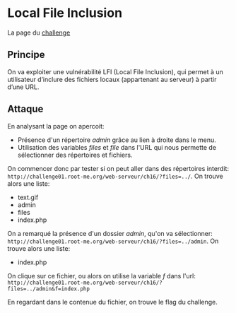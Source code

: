 # Local File Inclusion

La page du [challenge](http://challenge01.root-me.org/web-serveur/ch16/)

## Principe

On va exploiter une vulnérabilité LFI (Local File Inclusion), qui permet à un utilisateur d’inclure des fichiers locaux (appartenant au serveur) à partir d’une URL.

## Attaque

En analysant la page on apercoit:

* Présence d'un répertoire _admin_ grâce au lien à droite dans le menu.
* Utilisation des variables _files_ et _file_ dans l'URL qui nous permette de sélectionner des répertoires et fichiers.

On commencer donc par tester si on peut aller dans des répertoires interdit: `http://challenge01.root-me.org/web-serveur/ch16/?files=../`. On trouve alors une liste:

* text.gif
* admin
* files
* index.php

On a remarqué la présence d'un dossier _admin_, qu'on va sélectionner: `http://challenge01.root-me.org/web-serveur/ch16/?files=../admin`. On trouve alors une liste:

* index.php

On clique sur ce fichier, ou alors on utilise la variable _f_ dans l'url: `http://challenge01.root-me.org/web-serveur/ch16/?files=../admin&f=index.php`

En regardant dans le contenue du fichier, on trouve le flag du challenge.

